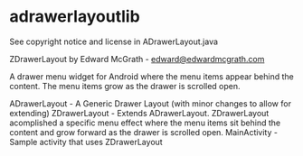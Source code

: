 adrawerlayoutlib
================

See copyright notice and license in ADrawerLayout.java

ZDrawerLayout by Edward McGrath - edward@edwardmcgrath.com

A drawer menu widget for Android where the menu items appear behind the content.  The menu items grow as the drawer is scrolled open.

ADrawerLayout - A Generic Drawer Layout (with minor changes to allow for extending)
ZDrawerLayout - Extends ADrawerLayout.  ZDrawerLayout acomplished a specific menu effect where the menu items sit behind the content and grow forward as the drawer is scrolled open.
MainActivity - Sample activity that uses ZDrawerLayout
